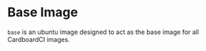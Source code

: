 # Base Image

`base` is an ubuntu image designed to act as the base image for all CardboardCI images.
